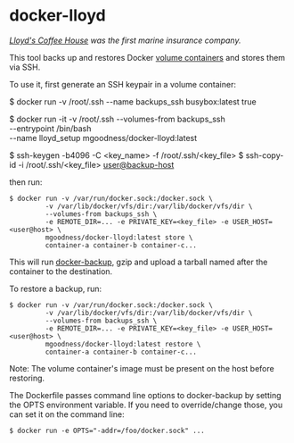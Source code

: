 # docker-lloyd
*[Lloyd's Coffee House](http://en.wikipedia.org/wiki/Lloyd%27s_Coffee_House)
was the first marine insurance company.*

This tool backs up and restores Docker [volume containers](http://docs.docker.io/en/latest/use/working_with_volumes/#creating-and-mounting-a-data-volume-container)
and stores them via SSH.

To use it, first generate an SSH keypair in a volume container:

  $ docker run -v /root/.ssh --name backups_ssh busybox:latest true

  $ docker run -it -v /root/.ssh --volumes-from backups_ssh \
    --entrypoint /bin/bash \
    --name lloyd_setup mgoodness/docker-lloyd:latest

  $ ssh-keygen -b4096 -C <key_name> -f /root/.ssh/<key_file>
  $ ssh-copy-id -i /root/.ssh/<key_file> <user@backup-host>

then run:

    $ docker run -v /var/run/docker.sock:/docker.sock \
             -v /var/lib/docker/vfs/dir:/var/lib/docker/vfs/dir \
             --volumes-from backups_ssh \
             -e REMOTE_DIR=... -e PRIVATE_KEY=<key_file> -e USER_HOST=<user@host> \
             mgoodness/docker-lloyd:latest store \
             container-a container-b container-c...

This will run [docker-backup](https://github.com/discordianfish/docker-backup),
gzip and upload a tarball named after the container to the destination.


To restore a backup, run:

    $ docker run -v /var/run/docker.sock:/docker.sock \
             -v /var/lib/docker/vfs/dir:/var/lib/docker/vfs/dir \
             --volumes-from backups_ssh \
             -e REMOTE_DIR=... -e PRIVATE_KEY=<key_file> -e USER_HOST=<user@host> \
             mgoodness/docker-lloyd:latest restore \
             container-a container-b container-c...

Note: The volume container's image must be present on the host before restoring.


The Dockerfile passes command line options to docker-backup by setting the OPTS
environment variable. If you need to override/change those, you can set it on
the command line:

    $ docker run -e OPTS="-addr=/foo/docker.sock" ...
